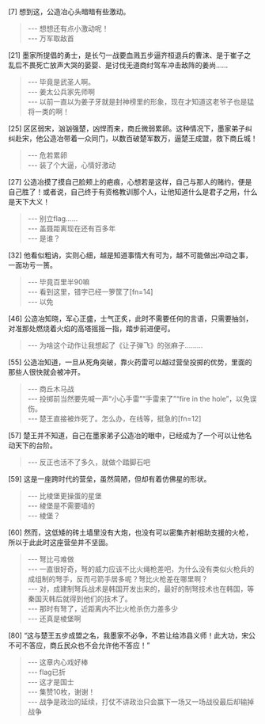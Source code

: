 
[7] 想到这，公造冶心头暗暗有些激动。
>--- 想想还有点小激动呢！<br>
>--- 万军取敌首<br>

[21] 墨家所提倡的勇士，是长勺一战要血溅五步逼齐桓退兵的曹沫、是于崔子之乱后不畏死亡放声大哭的晏婴、是讨伐无道商纣驾车冲击敌阵的姜尚……
>--- 毕竟是武圣人啊。<br>
>--- 姜太公兵家先师啊<br>
>--- 以前一直以为姜子牙就是封神榜里的形象，现在才知道这老爷子也是猛将一类的啊！<br>

[25] 区区弱宋，汹汹强楚，凶悍而来，商丘微弱累卵。这种情况下，墨家弟子纠纠赴宋，他公造冶带着一众同门，以数百破楚军数万，逼楚王成盟，救下商丘城！
>--- 危若累卵<br>
>--- 装了个大逼，心情好激动<br>

[27] 公造冶摸了摸自己脸颊上的疤痕，心想若是这样，自己与那人的赌约，便是自己胜了！或者说，自己终于有资格教训那个人，让他知道什么是君子之用，什么是天下大义！
>--- 别立flag……<br>
>--- 盖聂距离现在还有百多年<br>
>--- 是谁？<br>

[32] 他看似粗讷，实则心细，越是知道事情大有可为，越不可能做出冲动之事，一面功亏一篑。
>--- 毕竟百里半90嘛<br>
>--- 看到这里，错字已经一箩筐了[fn=14]<br>
>--- 以免<br>

[46] 公造冶知晓，军心正盛，士气正炙，此时不需要任何的言语，只需要抽剑，对准那处燃烧着火焰的高塔摇摇一指，踏步前进便可。
>--- 为啥这个动作让我想起了《让子弹飞》的张麻子………<br>

[55] 公造冶知道，一旦从死角突破，靠火药雷可以越过营垒投掷的优势，里面的那些人很快就会被冲开。
>--- 商丘木马战<br>
>--- 投掷前当然要先喊一声“小心手雷”“手雷来了”“fire in the hole”，以免误伤。<br>
>--- 楚王直接被炸死了。怎么办，在线等，挺急的[fn=12]<br>

[57] 楚王并不知道，自己在墨家弟子公造冶的眼中，已经成为了一个可以让他名动天下的台阶。
>--- 反正也活不了多久，就做个踏脚石吧<br>

[59] 这是一座跨时代的营垒，虽然简陋，但却有着仿佛星的形状。
>--- 比棱堡更操蛋的星堡<br>
>--- 棱堡是不需要墙的<br>
>--- 棱堡？<br>

[60] 然而，这低矮的砖土墙里没有大炮，也没有可以密集齐射相助支援的火枪，所以于此此时这座营垒并不坚固。
>--- 弩比弓难做<br>
>--- 一直很好奇，弩的威力应该不比火绳枪差吧，为什么没有类似火枪兵的成组制的弩手，反而弓箭手居多呢？弩比火枪差在哪里啊？<br>
>--- 对，成建制弩兵战术是韩国开发出来的，最好的制弩技术也在韩国，等秦国灭韩后就得到他们的技术了。<br>
>--- 那时有弩了，近距离内不比火枪杀伤力差多少<br>
>--- 还真是棱堡啊<br>

[80] “这与楚王五步成盟之名，我墨家不必争，不若让给沛县义师！此大功，宋公不可不答应，商丘民众也不会允许他不答应！”
>--- 这章内心戏好棒<br>
>--- flag已折<br>
>--- 这才是国士<br>
>--- 集赞10枚，谢谢！<br>
>--- 战争是政治的延续，打仗不讲政治只会赢下一场又一场战役最后却输掉战争<br>
